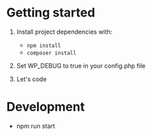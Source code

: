 Getting started
==============

1.	Install project dependencies with:
	*	`npm install`
	*	`composer install`

2.	Set WP_DEBUG to true in your config.php file

3.	Let's code


Development
==============

- npm run start
